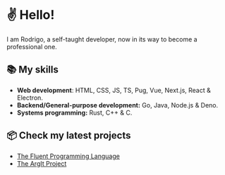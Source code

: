 # ✌ Hello!

I am Rodrigo, a self-taught developer, now in its way to become a professional one. 

## 📚 My skills

- **Web development**: HTML, CSS, JS, TS, Pug, Vue, Next.js, React & Electron.
- **Backend/General-purpose development:** Go, Java, Node.js & Deno.
- **Systems programming:** Rust, C++ & C.

## 📦 Check my latest projects

- [The Fluent Programming Language](https://github.com/fluent-lang/Fluent)
- [The ArgIt Project](https://github.com/rodri-r-z/ArgIt)

